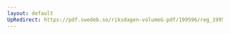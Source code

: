 ```yaml
---
layout: default
UpRedirect: https://pdf.swedeb.se/riksdagen-volumeG-pdf/199596/reg_199596_FiU/reg_199596_FiU_0001.pdf
---
```

